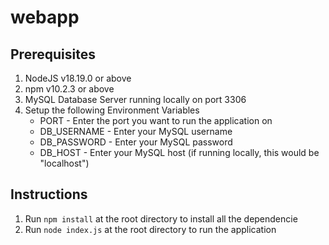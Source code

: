 # webapp

## Prerequisites
1. NodeJS v18.19.0 or above
2. npm v10.2.3 or above
3. MySQL Database Server running locally on port 3306
4. Setup the following Environment Variables
    - PORT - Enter the port you want to run the application on
    - DB_USERNAME - Enter your MySQL username
    - DB_PASSWORD - Enter your MySQL password
    - DB_HOST - Enter your MySQL host (if running locally, this would be "localhost")

## Instructions
1. Run ```npm install``` at the root directory to install all the dependencie
2. Run ```node index.js``` at the root directory to run the application
